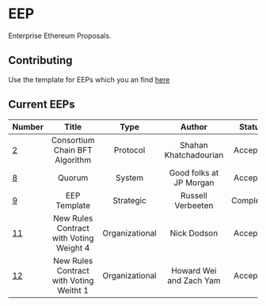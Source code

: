 # EEP


Enterprise Ethereum Proposals.


## Contributing

Use the template for EEPs which you an find [here](https://github.com/EntEth/EEPs/blob/master/Strategic/EEP9)

## Current EEPs

|Number	| Title	|Type | Author	| Status |
|-------|:-----:|:-----:|:-----:|:------:|
|[2](Protocol/EEP2.md)|Consortium Chain BFT Algorithm|Protocol|Shahan Khatchadourian|Accepted|
|[8](Systems/EEP8.md)|Quorum|System|Good folks at JP Morgan|Accepted|
|[9](Strategic/EEP9.md)|EEP Template|Strategic|Russell Verbeeten|Completed|
|[11](Organizational/EEP11.md)|New Rules Contract with Voting Weight 4|Organizational|Nick Dodson|Accepted|
|[12](Organizational/EEP12.md)|New Rules Contract with Voting Weitht 1|Organizational|Howard Wei and Zach Yam|Accepted|
